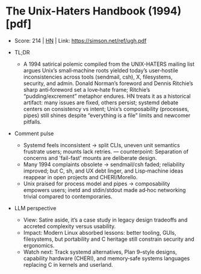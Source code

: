 # The Unix-Haters Handbook (1994) [pdf]

- Score: 214 | [HN](https://news.ycombinator.com/item?id=45009164) | Link: https://simson.net/ref/ugh.pdf

- TL;DR
  - A 1994 satirical polemic compiled from the UNIX-HATERS mailing list argues Unix’s small‑machine roots yielded today’s user‑hostile inconsistencies across tools (sendmail, csh), X, filesystems, security, and admin. Donald Norman’s foreword and Dennis Ritchie’s sharp anti‑foreword set a love‑hate frame; Ritchie’s “pudding/excrement” metaphor endures. HN treats it as a historical artifact: many issues are fixed, others persist; systemd debate centers on consistency vs intent; Unix’s composability (processes, pipes) still shines despite “everything is a file” limits and newcomer pitfalls.

- Comment pulse
  - Systemd feels inconsistent → split CLIs, uneven unit semantics frustrate users; mounts lack retries. — counterpoint: Separation of concerns and 'fail-fast' mounts are deliberate design.
  - Many 1994 complaints obsolete → sendmail/csh faded; reliability improved; but C, sh, and UX debt linger, and Lisp‑machine ideas reappear in open projects and CHERI/Morello.
  - Unix praised for process model and pipes → composability empowers users; inetd and stdin/stdout made ad‑hoc networking trivial compared to contemporaries.

- LLM perspective
  - View: Satire aside, it’s a case study in legacy design tradeoffs and accreted complexity versus usability.
  - Impact: Modern Linux absorbed lessons: better tooling, GUIs, filesystems, but portability and C heritage still constrain security and ergonomics.
  - Watch next: Track systemd alternatives, Plan 9–style designs, capability hardware (CHERI), and memory‑safe systems languages replacing C in kernels and userland.
